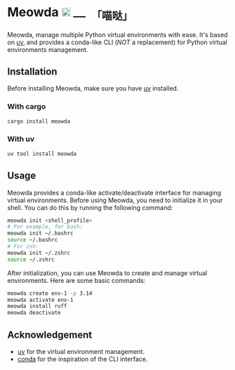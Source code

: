 # Meowda <img src="https://www.gstatic.com/android/keyboard/emojikitchen/20230301/u1f61c/u1f61c_u1f431.png" alt="🐱" width="20px"/> <sub><samp>—— 「喵哒」</samp></sub>

Meowda, manage multiple Python virtual environments with ease. It's based on [uv](https://docs.astral.sh/uv/), and provides a conda-like CLI (_NOT_ a replacement) for Python virtual environments management.

## Installation

Before installing Meowda, make sure you have [uv](https://docs.astral.sh/uv/) installed.

### With cargo

```bash
cargo install meowda
```

### With uv

```bash
uv tool install meowda
```

## Usage

Meowda provides a conda-like activate/deactivate interface for managing virtual environments. Before using Meowda, you need to initialize it in your shell. You can do this by running the following command:

```bash
meowda init <shell_profile>
# For example, for bash:
meowda init ~/.bashrc
source ~/.bashrc
# For zsh:
meowda init ~/.zshrc
source ~/.zshrc
```

After initialization, you can use Meowda to create and manage virtual environments. Here are some basic commands:

```bash
meowda create env-1 -p 3.14
meowda activate env-1
meowda install ruff
meowda deactivate
```

## Acknowledgement

-  [uv](https://docs.astral.sh/uv/) for the virtual environment management.
-  [conda](https://github.com/conda/conda) for the inspiration of the CLI interface.
